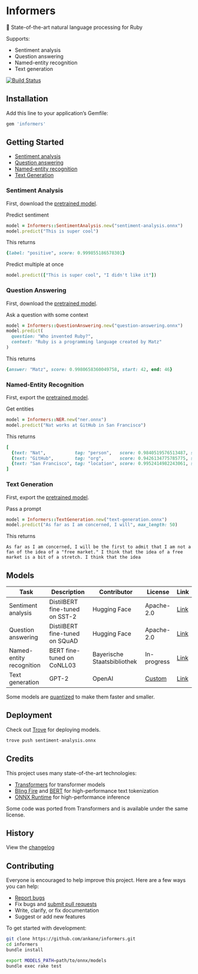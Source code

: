 # Informers

:slightly_smiling_face: State-of-the-art natural language processing for Ruby

Supports:

- Sentiment analysis
- Question answering
- Named-entity recognition
- Text generation

[![Build Status](https://github.com/ankane/informers/workflows/build/badge.svg?branch=master)](https://github.com/ankane/informers/actions)

## Installation

Add this line to your application’s Gemfile:

```ruby
gem 'informers'
```

## Getting Started

- [Sentiment analysis](#sentiment-analysis)
- [Question answering](#question-answering)
- [Named-entity recognition](#named-entity-recognition)
- [Text Generation](#text-generation)

### Sentiment Analysis

First, download the [pretrained model](https://github.com/ankane/informers/releases/download/v0.1.0/sentiment-analysis.onnx).

Predict sentiment

```ruby
model = Informers::SentimentAnalysis.new("sentiment-analysis.onnx")
model.predict("This is super cool")
```

This returns

```ruby
{label: "positive", score: 0.999855186578301}
```

Predict multiple at once

```ruby
model.predict(["This is super cool", "I didn't like it"])
```

### Question Answering

First, download the [pretrained model](https://github.com/ankane/informers/releases/download/v0.1.0/question-answering.onnx).

Ask a question with some context

```ruby
model = Informers::QuestionAnswering.new("question-answering.onnx")
model.predict(
  question: "Who invented Ruby?",
  context: "Ruby is a programming language created by Matz"
)
```

This returns

```ruby
{answer: "Matz", score: 0.9980658360049758, start: 42, end: 46}
```

### Named-Entity Recognition

First, export the [pretrained model](tools/export.md).

Get entities

```ruby
model = Informers::NER.new("ner.onnx")
model.predict("Nat works at GitHub in San Francisco")
```

This returns

```ruby
[
  {text: "Nat",           tag: "person",   score: 0.9840519576513487, start: 0,  end: 3},
  {text: "GitHub",        tag: "org",      score: 0.9426134775785775, start: 13, end: 19},
  {text: "San Francisco", tag: "location", score: 0.9952414982243061, start: 23, end: 36}
]
```

### Text Generation

First, export the [pretrained model](tools/export.md).

Pass a prompt

```ruby
model = Informers::TextGeneration.new("text-generation.onnx")
model.predict("As far as I am concerned, I will", max_length: 50)
```

This returns

```text
As far as I am concerned, I will be the first to admit that I am not a fan of the idea of a "free market." I think that the idea of a free market is a bit of a stretch. I think that the idea
```

## Models

Task | Description | Contributor | License | Link
--- | --- | --- | --- | ---
Sentiment analysis | DistilBERT fine-tuned on SST-2 | Hugging Face | Apache-2.0 | [Link](https://huggingface.co/distilbert-base-uncased-finetuned-sst-2-english)
Question answering | DistilBERT fine-tuned on SQuAD | Hugging Face | Apache-2.0 | [Link](https://huggingface.co/distilbert-base-cased-distilled-squad)
Named-entity recognition | BERT fine-tuned on CoNLL03 | Bayerische Staatsbibliothek | In-progress | [Link](https://huggingface.co/dbmdz/bert-large-cased-finetuned-conll03-english)
Text generation | GPT-2 | OpenAI | [Custom](https://github.com/openai/gpt-2/blob/master/LICENSE) | [Link](https://huggingface.co/gpt2)

Some models are [quantized](https://medium.com/microsoftazure/faster-and-smaller-quantized-nlp-with-hugging-face-and-onnx-runtime-ec5525473bb7) to make them faster and smaller.

## Deployment

Check out [Trove](https://github.com/ankane/trove) for deploying models.

```sh
trove push sentiment-analysis.onnx
```

## Credits

This project uses many state-of-the-art technologies:

- [Transformers](https://github.com/huggingface/transformers) for transformer models
- [Bling Fire](https://github.com/microsoft/BlingFire) and [BERT](https://github.com/google-research/bert) for high-performance text tokenization
- [ONNX Runtime](https://github.com/Microsoft/onnxruntime) for high-performance inference

Some code was ported from Transformers and is available under the same license.

## History

View the [changelog](https://github.com/ankane/informers/blob/master/CHANGELOG.md)

## Contributing

Everyone is encouraged to help improve this project. Here are a few ways you can help:

- [Report bugs](https://github.com/ankane/informers/issues)
- Fix bugs and [submit pull requests](https://github.com/ankane/informers/pulls)
- Write, clarify, or fix documentation
- Suggest or add new features

To get started with development:

```sh
git clone https://github.com/ankane/informers.git
cd informers
bundle install

export MODELS_PATH=path/to/onnx/models
bundle exec rake test
```
